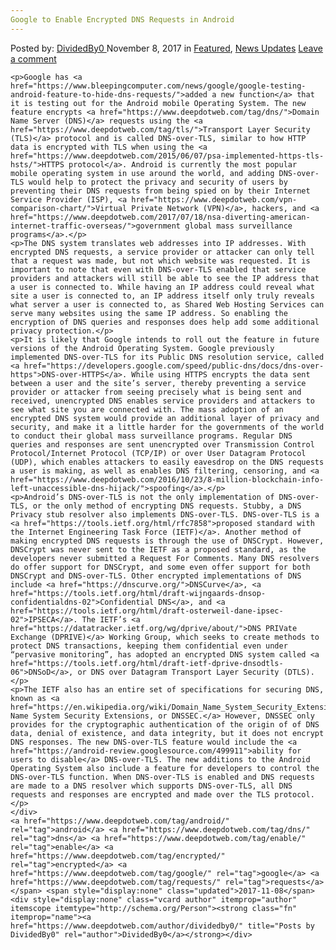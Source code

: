 ```yaml
---
Google to Enable Encrypted DNS Requests in Android
---
```

<article class="post-listing post-23436 post type-post status-publish format-standard has-post-thumbnail hentry  tag-android tag-dns tag-enable tag-encrypted tag-google tag-requests">
    <div class="post-inner">
        <span>Posted by: <a href="https://www.deepdotweb.com/author/dividedby0/" title="">DividedBy0 </a></span>
    <span>November 8, 2017</span>
    <span>in <a href="https://www.deepdotweb.com/category/deepdot-news/" rel="category tag">Featured</a>, <a href="https://www.deepdotweb.com/category/news-updates/" rel="category tag">News Updates</a></span>
    <span><a href="https://www.deepdotweb.com/2017/11/08/google-enable-encrypted-dns-requests-android/#respond">Leave a comment</a></span>
    </p>
    <div class="clear"></div>
    
    <p>Google has <a href="https://www.bleepingcomputer.com/news/google/google-testing-android-feature-to-hide-dns-requests/">added a new function</a> that it is testing out for the Android mobile Operating System. The new feature encrypts <a href="https://www.deepdotweb.com/tag/dns/">Domain Name Server (DNS)</a> requests using the <a href="https://www.deepdotweb.com/tag/tls/">Transport Layer Security (TLS)</a> protocol and is called DNS-over-TLS, similar to how HTTP data is encrypted with TLS when using the <a href="https://www.deepdotweb.com/2015/06/07/psa-implemented-https-tls-hsts/">HTTPS protocol</a>. Android is currently the most popular mobile operating system in use around the world, and adding DNS-over-TLS would help to protect the privacy and security of users by preventing their DNS requests from being spied on by their Internet Service Provider (ISP), <a href="https://www.deepdotweb.com/vpn-comparison-chart/">Virtual Private Network (VPN)</a>, hackers, and <a href="https://www.deepdotweb.com/2017/07/18/nsa-diverting-american-internet-traffic-overseas/">government global mass surveillance programs</a>.</p>
    <p>The DNS system translates web addresses into IP addresses. With encrypted DNS requests, a service provider or attacker can only tell that a request was made, but not which website was requested. It is important to note that even with DNS-over-TLS enabled that service providers and attackers will still be able to see the IP address that a user is connected to. While having an IP address could reveal what site a user is connected to, an IP address itself only truly reveals what server a user is connected to, as Shared Web Hosting Services can serve many websites using the same IP address. So enabling the encryption of DNS queries and responses does help add some additional privacy protection.</p>
    <p>It is likely that Google intends to roll out the feature in future versions of the Android Operating System. Google previously implemented DNS-over-TLS for its Public DNS resolution service, called <a href="https://developers.google.com/speed/public-dns/docs/dns-over-https">DNS-over-HTTPS</a>. While using HTTPS encrypts the data sent between a user and the site’s server, thereby preventing a service provider or attacker from seeing precisely what is being sent and received, unencrypted DNS enables service providers and attackers to see what site you are connected with. The mass adoption of an encrypted DNS system would provide an additional layer of privacy and security, and make it a little harder for the governments of the world to conduct their global mass surveillance programs. Regular DNS queries and responses are sent unencrypted over Transmission Control Protocol/Internet Protocol (TCP/IP) or over User Datagram Protocol (UDP), which enables attackers to easily eavesdrop on the DNS requests a user is making, as well as enables DNS filtering, censoring, and <a href="https://www.deepdotweb.com/2016/10/23/8-million-blockchain-info-left-unaccessible-dns-hijack/">spoofing</a>.</p>
    <p>Android’s DNS-over-TLS is not the only implementation of DNS-over-TLS, or the only method of encrypting DNS requests. Stubby, a DNS Privacy stub resolver also implements DNS-over-TLS. DNS-over-TLS is a <a href="https://tools.ietf.org/html/rfc7858">proposed standard with the Internet Engineering Task Force (IETF)</a>. Another method of making encrypted DNS requests is through the use of DNSCrypt. However, DNSCrypt was never sent to the IETF as a proposed standard, as the developers never submitted a Request For Comments. Many DNS resolvers do offer support for DNSCrypt, and some even offer support for both DNSCrypt and DNS-over-TLS. Other encrypted implementations of DNS include <a href="https://dnscurve.org/">DNSCurve</a>, <a href="https://tools.ietf.org/html/draft-wijngaards-dnsop-confidentialdns-02">Confidential DNS</a>, and <a href="https://tools.ietf.org/html/draft-osterweil-dane-ipsec-02">IPSECA</a>. The IETF’s <a href="https://datatracker.ietf.org/wg/dprive/about/">DNS PRIVate Exchange (DPRIVE)</a> Working Group, which seeks to create methods to protect DNS transactions, keeping them confidential even under “pervasive monitoring”, has adopted an encrypted DNS system called <a href="https://tools.ietf.org/html/draft-ietf-dprive-dnsodtls-06">DNSoD</a>, or DNS over Datagram Transport Layer Security (DTLS).</p>
    <p>The IETF also has an entire set of specifications for securing DNS, known as <a href="https://en.wikipedia.org/wiki/Domain_Name_System_Security_Extensions">Domain Name System Security Extensions, or DNSSEC.</a> However, DNSSEC only provides for the cryptographic authentication of the origin of of DNS data, denial of existence, and data integrity, but it does not encrypt DNS responses. The new DNS-over-TLS feature would include the <a href="https://android-review.googlesource.com/499911">ability for users to disable</a> DNS-over-TLS. The new additions to the Android Operating System also include a feature for developers to control the DNS-over-TLS function. When DNS-over-TLS is enabled and DNS requests are made to a DNS resolver which supports DNS-over-TLS, all DNS requests and responses are encrypted and made over the TLS protocol.</p>
    </div>
    <a href="https://www.deepdotweb.com/tag/android/" rel="tag">android</a> <a href="https://www.deepdotweb.com/tag/dns/" rel="tag">dns</a> <a href="https://www.deepdotweb.com/tag/enable/" rel="tag">enable</a> <a href="https://www.deepdotweb.com/tag/encrypted/" rel="tag">encrypted</a> <a href="https://www.deepdotweb.com/tag/google/" rel="tag">google</a> <a href="https://www.deepdotweb.com/tag/requests/" rel="tag">requests</a></span> <span style="display:none" class="updated">2017-11-08</span>
    <div style="display:none" class="vcard author" itemprop="author" itemscope itemtype="http://schema.org/Person"><strong class="fn" itemprop="name"><a href="https://www.deepdotweb.com/author/dividedby0/" title="Posts by DividedBy0" rel="author">DividedBy0</a></strong></div>
    
